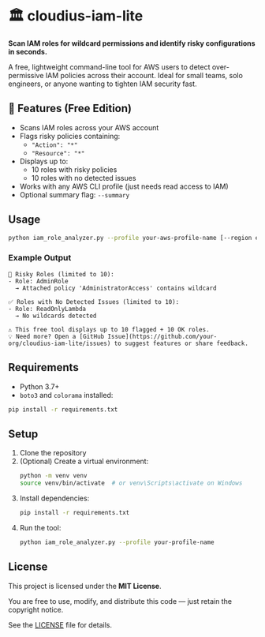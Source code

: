 # 🏛️ cloudius-iam-lite

**Scan IAM roles for wildcard permissions and identify risky configurations in seconds.**

A free, lightweight command-line tool for AWS users to detect over-permissive IAM policies across their account. Ideal for small teams, solo engineers, or anyone wanting to tighten IAM security fast.

## 🚀 Features (Free Edition)

- Scans IAM roles across your AWS account
- Flags risky policies containing:
  - `"Action": "*"`
  - `"Resource": "*"`
- Displays up to:
  - 10 roles with risky policies
  - 10 roles with no detected issues
- Works with any AWS CLI profile (just needs read access to IAM)
- Optional summary flag: `--summary`

## Usage

```bash
python iam_role_analyzer.py --profile your-aws-profile-name [--region eu-central-1] [--summary]
```

### Example Output
```
🔐 Risky Roles (limited to 10):
- Role: AdminRole
  → Attached policy 'AdministratorAccess' contains wildcard

✅ Roles with No Detected Issues (limited to 10):
- Role: ReadOnlyLambda
  → No wildcards detected

⚠️ This free tool displays up to 10 flagged + 10 OK roles.
💡 Need more? Open a [GitHub Issue](https://github.com/your-org/cloudius-iam-lite/issues) to suggest features or share feedback.
```

## Requirements
- Python 3.7+
- `boto3` and `colorama` installed:

```bash
pip install -r requirements.txt
```

## Setup

1. Clone the repository
2. (Optional) Create a virtual environment:
   ```bash
   python -m venv venv
   source venv/bin/activate  # or venv\Scripts\activate on Windows
   ```
3. Install dependencies:
   ```bash
   pip install -r requirements.txt
   ```
4. Run the tool:
   ```bash
   python iam_role_analyzer.py --profile your-profile-name
   ```

## License

This project is licensed under the **MIT License**.

You are free to use, modify, and distribute this code — just retain the copyright notice.

See the [LICENSE](./LICENSE) file for details.

